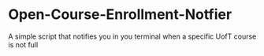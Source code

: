 # Open-Course-Enrollment-Notfier
A simple script that notifies you in you terminal when a specific UofT course is not full
